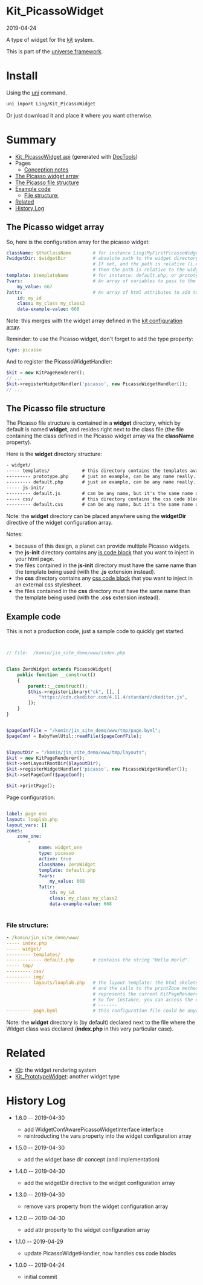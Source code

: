 Kit_PicassoWidget
===========
2019-04-24



A type of widget for the [kit](https://github.com/lingtalfi/Kit) system.


This is part of the [universe framework](https://github.com/karayabin/universe-snapshot).


Install
==========
Using the [uni](https://github.com/lingtalfi/universe-naive-importer) command.
```bash
uni import Ling/Kit_PicassoWidget
```

Or just download it and place it where you want otherwise.






Summary
===========
- [Kit_PicassoWidget api](https://github.com/lingtalfi/Kit_PicassoWidget/blob/master/doc/api/Ling/Kit_PicassoWidget.md) (generated with [DocTools](https://github.com/lingtalfi/DocTools))
- Pages
    - [Conception notes](https://github.com/lingtalfi/Kit_PicassoWidget/blob/master/doc/pages/conception-notes.md)  
- [The Picasso widget array](#the-picasso-widget-array)
- [The Picasso file structure](#the-picasso-file-structure)
- [Example code](#example-code)
    - [File structure:](#file-structure)
- [Related](#related)    
- [History Log](#history-log)



The Picasso widget array
----------

So, here is the configuration array for the picasso widget:

```yaml
className: $theClassName        # for instance Ling\MyFirstPicassoWidget\MyFirstPicassoWidget 
?widgetDir: $widgetDir          # absolute path to the widget directory. If not set, the widget directory is a directory named "widget" found next to the file containing the widget class.
                                # If set, and the path is relative (i.e. not starting with a slash),
                                # then the path is relative to the widgetBaseDir (set using the setWidgetBaseDir method of the PicassoWidgetHandler class)
template: $templateName         # for instance: default.php, or prototype.php. This is the path to the template file, relative to the $widgetDir/templates directory
?vars:                          # An array of variables to pass to the template
    my_value: 667 
?attr:                          # An array of html attributes to add to the widget's outer tag
    id: my_id
    class: my_class my_class2
    data-example-value: 668

``` 


Note: this merges with the widget array defined in the [kit configuration array](https://github.com/lingtalfi/Kit#the-kit-configuration-array).


Reminder: to use the Picasso widget, don't forget to add the type property:
 
```yaml
type: picasso
```

And to register the PicassoWidgetHandler:


```php
$kit = new KitPageRenderer();
// ...
$kit->registerWidgetHandler('picasso', new PicassoWidgetHandler());
// ...
```



The Picasso file structure
----------

The Picasso file structure is contained in a **widget** directory, which by default is named **widget**, and resides right next to the class file (the
file containing the class defined in the Picasso widget array via the **className** property).

Here is the **widget** directory structure:

```txt
- widget/
----- templates/            # this directory contains the templates available to this widget
--------- prototype.php     # just an example, can be any name really...
--------- default.php       # just an example, can be any name really...
----- js-init/
--------- default.js        # can be any name, but it's the same name as a template
----- css/                  # this directory contains the css code blocks to add to the chosen template
--------- default.css       # can be any name, but it's the same name as a template
```


Note: the **widget** directory can be placed anywhere using the **widgetDir** directive of the widget configuration array.


Notes:
- because of this design, a planet can provide multiple Picasso widgets.
- the **js-init** directory contains any [js code block](https://github.com/lingtalfi/HtmlPageTools/blob/master/doc/api/Ling/HtmlPageTools/Copilot/HtmlPageCopilot.md#property-jsCodeBlocks) that you want to inject in your html page.
- the files contained in the **js-init** directory must have the same name than the template being used (with the **.js** extension instead).
- the **css** directory contains any [css code block](https://github.com/lingtalfi/HtmlPageTools/blob/master/doc/api/Ling/HtmlPageTools/Copilot/HtmlPageCopilot.md#property-cssCodeBlocks) that you want to inject in an external css stylesheet.
- the files contained in the **css** directory must have the same name than the template being used (with the **.css** extension instead).




Example code
---------

This is not a production code, just a sample code to quickly get started.

 

```php


// file:  /komin/jin_site_demo/www/index.php


Class ZeroWidget extends PicassoWidget{
    public function __construct()
    {
        parent::__construct();
        $this->registerLibrary("ck", [], [
            "https://cdn.ckeditor.com/4.11.4/standard/ckeditor.js",
        ]);
    }
}


$pageConfFile = "/komin/jin_site_demo/www/tmp/page.byml";
$pageConf = BabyYamlUtil::readFile($pageConfFile);


$layoutDir = "/komin/jin_site_demo/www/tmp/layouts";
$kit = new KitPageRenderer();
$kit->setLayoutRootDir($layoutDir);
$kit->registerWidgetHandler('picasso', new PicassoWidgetHandler());
$kit->setPageConf($pageConf);

$kit->printPage();
```

Page configuration:

```yaml

label: page one
layout: looplab.php
layout_vars: []
zones:
    zone_one:
        -
            name: widget_one
            type: picasso
            active: true
            className: ZeroWidget
            template: default.php
            ?vars:  
                my_value: 668
            ?attr:
                id: my_id
                class: my_class my_class2
                data-example-value: 668
                
```


### File structure:


```yaml
- /komin/jin_site_demo/www/
----- index.php
----- widget/
--------- templates/
------------- default.php       # contains the string "Hello World".
----- tmp/
--------- css/
--------- img/              
--------- layouts/looplab.php   # the layout template: the html skeleton of the page, it contains the top and bottom part,
                                # and the calls to the printZone method. The $this variable inside this file
                                # represents the current KitPageRenderer instance.
                                # So for instance, you can access the copilot using $this->copilot
                                # -------
--------- page.byml             # this configuration file could be anywhere else really
```


Note: the **widget** directory is (by default) declared next to the file where the
Widget class was declared (**index.php** in this very particular case).



Related
========

- [Kit](https://github.com/lingtalfi/Kit): the widget rendering system 
- [Kit_PrototypeWidget](https://github.com/lingtalfi/Kit_PrototypeWidget): another widget type


History Log
=============

- 1.6.0 -- 2019-04-30

    - add WidgetConfAwarePicassoWidgetInterface interface
    - reintroducting the vars property into the widget configuration array
    
- 1.5.0 -- 2019-04-30

    - add the widget base dir concept (and implementation)
    
- 1.4.0 -- 2019-04-30

    - add the widgetDir directive to the widget configuration array
    
- 1.3.0 -- 2019-04-30

    - remove vars property from the widget configuration array
    
- 1.2.0 -- 2019-04-30

    - add attr property to the widget configuration array
    
- 1.1.0 -- 2019-04-29

    - update PicassoWidgetHandler, now handles css code blocks
    
- 1.0.0 -- 2019-04-24

    - initial commit